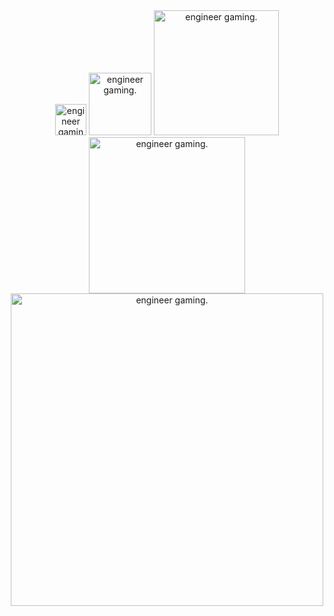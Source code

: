 <div align="center">
<img height="50" src="https://media.tenor.com/g20ktKXL20UAAAAi/eggineer.gif" alt="engineer gaming."/>
<img height="100" src="https://media.tenor.com/g20ktKXL20UAAAAi/eggineer.gif" alt="engineer gaming."/>
<img height="200" src="https://media.tenor.com/g20ktKXL20UAAAAi/eggineer.gif" alt="engineer gaming."/>
<img height="250" src="https://media.tenor.com/g20ktKXL20UAAAAi/eggineer.gif" alt="engineer gaming."/>
<img height="500" src="https://media.tenor.com/g20ktKXL20UAAAAi/eggineer.gif" alt="engineer gaming."/>
</div>

